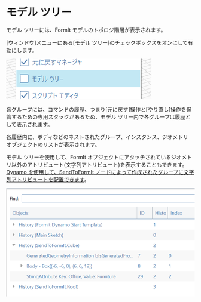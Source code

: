 # モデル ツリー

モデル ツリーには、FormIt モデルのトポロジ階層が表示されます。

[ウィンドウ]メニューにある[モデル ツリー]のチェックボックスをオンにして有効にします。

![](../.gitbook/assets/model-tree-menu.png)

各グループには、コマンドの履歴、つまり[元に戻す]操作と[やり直し]操作を保管するための専用スタックがあるため、モデル ツリー内で各グループは履歴として表示されます。

各履歴内に、ボディなどのネストされたグループ、インスタンス、ジオメトリ オブジェクトのリストが表示されます。

モデル ツリーを使用して、FormIt オブジェクトにアタッチされているジオメトリ以外のアトリビュート\(文字列アトリビュート\)を表示することもできます。[Dynamo を使用して、SendToFormIt ノードによって作成されたグループに文字列アトリビュートを配置できます](https://formit.autodesk.com/page/formit-dynamo#dynamo-formit-nodes)。

![](../.gitbook/assets/model-tree-attribute.png)

